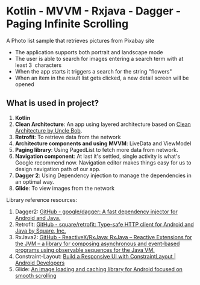 # Kotlin - MVVM - Rxjava - Dagger - Paging Infinite Scrolling
A Photo list sample that retrieves pictures from Pixabay site
 
<ul>
<li>The application supports both portrait and landscape mode </li>
<li>The user is able to search for images entering a search term with at least 3  characters </li>
<li>When the app starts it triggers a search for the string "flowers"</li>
<li>When an item in the result list gets clicked, a new detail screen will be opened</li>

</ul>

<h2>What is used in project? </h2>
<ol>
 <li><strong>Kotlin</strong></li>
<li><strong>Clean Architecture</strong>: An app using layered architecture based on <a href="http://blog.cleancoder.com/uncle-bob/2012/08/13/the-clean-architecture.html" rel="nofollow">Clean Architecture by Uncle Bob</a>.</li>
<li><strong>Retrofit</strong>: To retrieve data from the network</li>
<li><strong>Architecture components and using MVVM</strong>: LiveData and ViewModel</li>
<li><strong>Paging library</strong>: Using PagedList to fetch more data from network.</li>
<li><strong>Navigation component</strong>: At last it's settled, single activity is what's Google recommend now. Navigation editor makes things easy for us to design navigation path of our app.</li>
<li><strong>Dagger 2</strong>: Using Dependency injection to manage the dependencies in an optimal way.</li>
<li><strong>Glide</strong>: To view images from the network </li>
</ol>

Library reference resources:
<ol>
<li>Dagger2: <a href="https://github.com/google/dagger">GitHub - google/dagger: A fast dependency injector for Android and Java.</a></li>
<li>Retrofit: <a href="https://github.com/square/retrofit">GitHub - square/retrofit: Type-safe HTTP client for Android and Java by Square, Inc.</a></li>
<li>RxJava2: <a href="https://github.com/ReactiveX/RxJava">GitHub - ReactiveX/RxJava: RxJava – Reactive Extensions for the JVM – a library for composing asynchronous and event-based programs using observable sequences for the Java VM.</a></li>
<li>Constraint-Layout: <a href="https://developer.android.com/training/constraint-layout/index.html" rel="nofollow">Build a Responsive UI with ConstraintLayout | Android Developers</a></li>
<li>Glide: <a href="https://github.com/bumptech/glide" rel="nofollow">An image loading and caching library for Android focused on smooth scrolling </a></li>
</ol>
